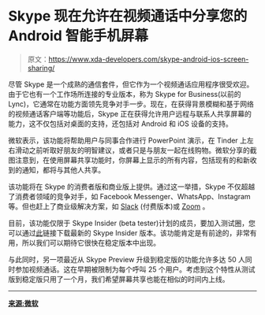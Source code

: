 # Skype 现在允许在视频通话中分享您的 Android 智能手机屏幕

> 原文：<https://www.xda-developers.com/skype-android-ios-screen-sharing/>

尽管 Skype 是一个成熟的通信套件，但它作为一个视频通话应用程序很受欢迎。由于它也有一个工作场所连接的专业版本，称为 Skype for Business(以前的 Lync)，它通常在功能方面领先竞争对手一步。现在，在获得背景模糊和基于网络的视频通话客户端等功能后，Skype 正在获得允许用户远程与联系人共享屏幕的能力，这不仅包括对桌面的支持，还包括对 Android 和 iOS 设备的支持。

微软表示，该功能将帮助用户与同事合作进行 PowerPoint 演示，在 Tinder 上左右滑动之前听取好朋友的明智建议，或者只是与朋友一起在线购物。微软分享的截图注意到，在使用屏幕共享功能时，你屏幕上显示的所有内容，包括现有的和新收到的通知，都将与其他人共享。

该功能将在 Skype 的消费者版和商业版上提供。通过这一举措，Skype 不仅超越了消费者领域的竞争对手，如 Facebook Messenger、WhatsApp、Instagram 等。但也赶上了商业级解决方案，如 [Slack](https://get.slack.help/hc/en-us/articles/115003501303-Share-your-screen-with-Slack-Calls) (付费版本)或 [Zoom](https://support.zoom.us/hc/en-us/articles/201362153-How-Do-I-Share-My-Screen-) 。

目前，该功能仅限于 Skype Insider (beta tester)计划的成员，要加入测试圈，您可以通过[此](https://www.skype.com/en/insider/)链接下载最新的 Skype Insider 版本。该功能肯定是有前途的，非常有用，所以我们可以期待它很快在稳定版本中出现。

与此同时，另一项最近从 Skype Preview 升级到稳定版的功能允许多达 50 人同时参加视频通话。这在早期被限制为每个呼叫 25 个用户。考虑到这个特性从测试版到稳定版只用了一个月，我们希望屏幕共享也能在相似的时间内上线。

* * *

[**来源:微软**](https://answers.microsoft.com/en-us/skype/forum/all/skype-preview-introducing-screen-sharing-on-mobile/911e1753-16dc-4fb8-b0ca-c836547509b5)